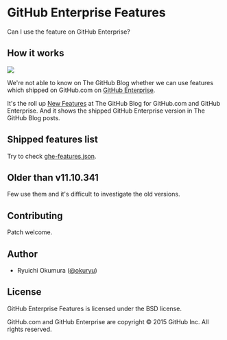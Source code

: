 # GitHub Enterprise Features

Can I use the feature on GitHub Enterprise?

## How it works

![](https://cloud.githubusercontent.com/assets/34588/8905664/1566471a-34a3-11e5-848e-9c5aef5662db.png)

We're not able to know on The GitHub Blog whether we can use features which shipped on GitHub.com
on [GitHub Enterprise][github-enterprise].

It's the roll up [New Features][blog] at The GitHub Blog for GitHub.com and GitHub Enterprise. And
it shows the shipped GitHub Enterprise version in The GitHub Blog posts.

## Shipped features list

Try to check [ghe-features.json](ghe-features.json).

## Older than v11.10.341

Few use them and it's difficult to investigate the old versions.

## Contributing

Patch welcome.

## Author

* Ryuichi Okumura ([@okuryu])

## License

GitHub Enterprise Features is licensed under the BSD license.

GitHub.com and GitHub Enterprise are copyright © 2015 GitHub Inc. All rights reserved.

[github-enterprise]: https://enterprise.github.com/
[blog]: https://github.com/blog/category/ship
[@okuryu]: https://github.com/okuryu
